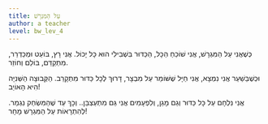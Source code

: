 ```yaml
---
title: עַל הַמִּגְרָשׁ
author: a teacher
level: bw_lev_4
---
```

כְּשֶׁאֲנִי עַל הַמִּגְרָשׁ, אֲנִי שׁוֹכֵחַ הַכָּל,
הַכַּדּוּר בִּשְׁבִילִי הוּא כָּל יָכוֹל.
אֲנִי רָץ, בּוֹעֵט וּמְכַדְרֵר,
מִתְקַדֵּם, בּוֹלֵם וְחוֹזֵר.

וּכְשֶׁבַּשַׁעַר אֲנִי נִמְצָא,
אֲנִי חַיָּל שֶׁשּׁוֹמֵר עַל מִבְצָר,
דָּרוּךְ לְכָל כַּדּוּר מִתְקָרֵב.
הַקְּבוּצָה הַשְּׁנִיָּה הִיא הָאוֹיֵב!

אֲנִי נִלְחָם עַל כָּל כַּדּוּר וְגַם מָגֵן,
וְלִפְעָמִים אֲנִי גַּם מִתְעַצְבֵּן..
וְכָךְ עַד שֶׁהַמִּשְׂחַק נִגְמַר.
לְהִתְרָאוֹת עַל הַמִּגְרָשׁ מָחָר!